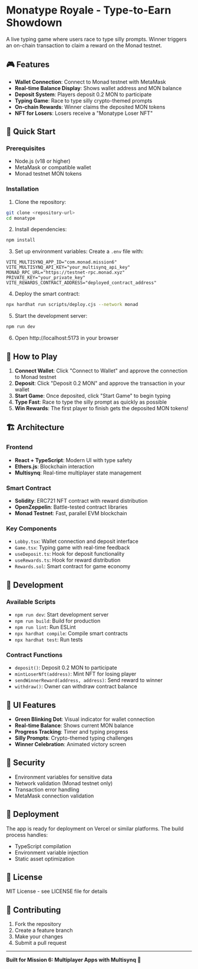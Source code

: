 # Monatype Royale - Type-to-Earn Showdown

A live typing game where users race to type silly prompts. Winner triggers an on-chain transaction to claim a reward on the Monad testnet.

## 🎮 Features

- **Wallet Connection**: Connect to Monad testnet with MetaMask
- **Real-time Balance Display**: Shows wallet address and MON balance
- **Deposit System**: Players deposit 0.2 MON to participate
- **Typing Game**: Race to type silly crypto-themed prompts
- **On-chain Rewards**: Winner claims the deposited MON tokens
- **NFT for Losers**: Losers receive a "Monatype Loser NFT"

## 🚀 Quick Start

### Prerequisites
- Node.js (v18 or higher)
- MetaMask or compatible wallet
- Monad testnet MON tokens

### Installation

1. Clone the repository:
```bash
git clone <repository-url>
cd monatype
```

2. Install dependencies:
```bash
npm install
```

3. Set up environment variables:
Create a `.env` file with:
```
VITE_MULTISYNQ_APP_ID="com.monad.mission6"
VITE_MULTISYNQ_API_KEY="your_multisynq_api_key"
MONAD_RPC_URL="https://testnet-rpc.monad.xyz"
PRIVATE_KEY="your_private_key"
VITE_REWARDS_CONTRACT_ADDRESS="deployed_contract_address"
```

4. Deploy the smart contract:
```bash
npx hardhat run scripts/deploy.cjs --network monad
```

5. Start the development server:
```bash
npm run dev
```

6. Open http://localhost:5173 in your browser

## 🎯 How to Play

1. **Connect Wallet**: Click "Connect to Wallet" and approve the connection to Monad testnet
2. **Deposit**: Click "Deposit 0.2 MON" and approve the transaction in your wallet
3. **Start Game**: Once deposited, click "Start Game" to begin typing
4. **Type Fast**: Race to type the silly prompt as quickly as possible
5. **Win Rewards**: The first player to finish gets the deposited MON tokens!

## 🏗️ Architecture

### Frontend
- **React + TypeScript**: Modern UI with type safety
- **Ethers.js**: Blockchain interaction
- **Multisynq**: Real-time multiplayer state management

### Smart Contract
- **Solidity**: ERC721 NFT contract with reward distribution
- **OpenZeppelin**: Battle-tested contract libraries
- **Monad Testnet**: Fast, parallel EVM blockchain

### Key Components
- `Lobby.tsx`: Wallet connection and deposit interface
- `Game.tsx`: Typing game with real-time feedback
- `useDeposit.ts`: Hook for deposit functionality
- `useRewards.ts`: Hook for reward distribution
- `Rewards.sol`: Smart contract for game economy

## 🔧 Development

### Available Scripts
- `npm run dev`: Start development server
- `npm run build`: Build for production
- `npm run lint`: Run ESLint
- `npx hardhat compile`: Compile smart contracts
- `npx hardhat test`: Run tests

### Contract Functions
- `deposit()`: Deposit 0.2 MON to participate
- `mintLoserNft(address)`: Mint NFT for losing player
- `sendWinnerReward(address, address)`: Send reward to winner
- `withdraw()`: Owner can withdraw contract balance

## 🎨 UI Features

- **Green Blinking Dot**: Visual indicator for wallet connection
- **Real-time Balance**: Shows current MON balance
- **Progress Tracking**: Timer and typing progress
- **Silly Prompts**: Crypto-themed typing challenges
- **Winner Celebration**: Animated victory screen

## 🔐 Security

- Environment variables for sensitive data
- Network validation (Monad testnet only)
- Transaction error handling
- MetaMask connection validation

## 🚀 Deployment

The app is ready for deployment on Vercel or similar platforms. The build process handles:
- TypeScript compilation
- Environment variable injection
- Static asset optimization

## 📝 License

MIT License - see LICENSE file for details

## 🤝 Contributing

1. Fork the repository
2. Create a feature branch
3. Make your changes
4. Submit a pull request

---

**Built for Mission 6: Multiplayer Apps with Multisynq** 🚀
